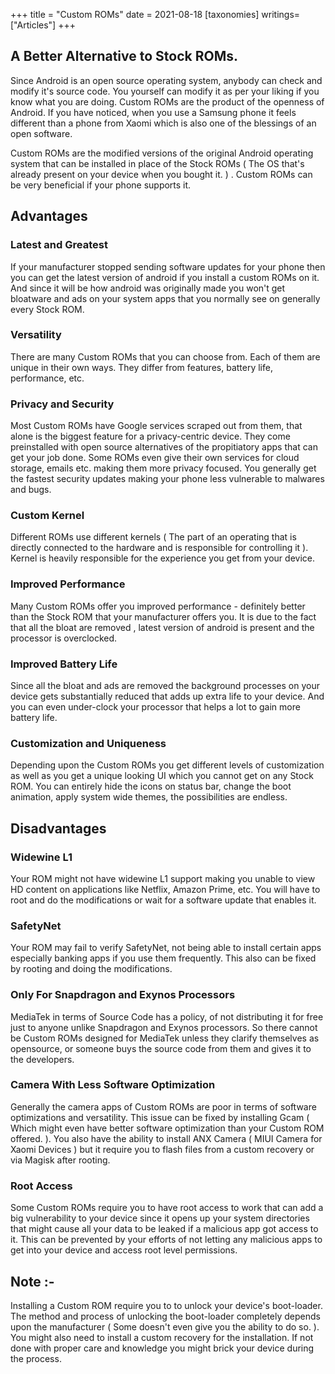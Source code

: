 +++
title = "Custom ROMs"
date = 2021-08-18
[taxonomies]
writings=["Articles"]
+++

## A Better Alternative to Stock ROMs.

Since Android is an open source operating system, anybody can check and modify it's source code. You yourself can modify it as per your liking if you know what you are doing. Custom ROMs are the product of the openness of  Android. If you have noticed, when you use a Samsung phone it feels different than a phone from Xaomi which is also one of the blessings of an open software. 

Custom ROMs are the modified versions of the original Android operating system that can be installed in place of the Stock ROMs ( The OS that's already present on your device when you bought it. ) . Custom ROMs can be very beneficial if your phone supports it. 

## Advantages

### Latest and Greatest   

If your manufacturer stopped sending software updates for your phone then you can get the latest version of android if you install a custom ROMs on it. And since it will be how android was originally made you won't get bloatware and ads on your system apps that you normally see on generally every Stock ROM.

### Versatility 

There are many Custom ROMs that you can choose from. Each of them are unique in  their own ways. They differ from features, battery life, performance, etc.

### Privacy and Security 

Most Custom ROMs have Google services scraped out from them, that alone is the biggest feature for a privacy-centric device. They come preinstalled with open source alternatives of the propitiatory apps that can get your job done. Some ROMs even give their own services for cloud storage, emails etc. making them more privacy focused. You generally get the fastest security updates making your phone less vulnerable to malwares and bugs.

### Custom Kernel 

Different ROMs use different kernels ( The part of an operating that is directly connected to the hardware and is responsible for controlling it ). Kernel is heavily responsible for the experience you get from your device.

### Improved Performance 

Many Custom ROMs offer you improved performance - definitely better than the Stock ROM that your manufacturer offers you. It is due to the fact that all the bloat are removed , latest version of android is present and the processor is overclocked.

### Improved Battery Life 

Since all the bloat and ads are removed the background processes on your device gets substantially reduced that adds up extra life to your device. And you can even under-clock your processor that helps a lot to gain more battery life.

### Customization and Uniqueness 

Depending upon the Custom ROMs you get different levels of customization as well as you get a unique looking UI which you cannot get on any Stock ROM. You can entirely hide the icons on status bar, change the boot animation, apply system wide themes, the possibilities are endless.

## Disadvantages

### Widewine L1 

Your ROM might not have widewine L1 support making you unable to view HD content on  applications like Netflix, Amazon Prime, etc. You will have to root and do the modifications or wait for a software update that enables it.

### SafetyNet 

Your ROM may fail to verify SafetyNet, not being able to install certain apps especially banking apps if you use them frequently. This also can be fixed by rooting and doing the modifications.

### Only For Snapdragon and Exynos Processors 

MediaTek in terms of Source Code has a policy, of not distributing it for free just to anyone unlike Snapdragon and Exynos processors. So there cannot be Custom ROMs designed for MediaTek unless they clarify themselves as opensource, or someone buys the source code from them and gives it to the developers.

### Camera With Less Software Optimization 

Generally the camera apps of Custom ROMs are poor in terms of software optimizations and versatility. This issue can be fixed by installing Gcam ( Which might even have better software optimization than your Custom ROM offered. ). You also have the ability to install ANX Camera ( MIUI Camera for Xaomi Devices ) but it require you to flash files from a custom recovery or via Magisk after rooting.

### Root Access 

Some Custom ROMs require you to have root access to work that can add a big vulnerability to your device since it opens up your system directories that might cause all your data to be leaked if a malicious app got access to it. This can be prevented by your efforts of not letting any malicious apps to get into your device and access root level permissions.
 
## Note :- 

Installing a Custom ROM require you to to unlock your device's boot-loader. The method and process of unlocking the boot-loader completely depends upon the manufacturer ( Some doesn't even give you the ability to do so. ). You might also need to install a custom recovery for the installation. If not done with proper care and knowledge you might brick your device during the process. 



